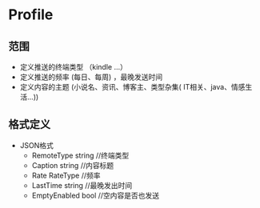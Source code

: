 # Profile
## 范围
 * 定义推送的终端类型 （kindle ...）
 * 定义推送的频率 (每日、每周) ，最晚发送时间
 * 定义内容的主题 (小说名、资讯、博客主、类型杂集( IT相关、java、情感生活...)) 
 
 ## 格式定义
  * JSON格式
    * RemoteType string //终端类型
    * Caption string    //内容标题
    * Rate    RateType  //频率
    * LastTime string   //最晚发出时间
    * EmptyEnabled bool //空内容是否也发送